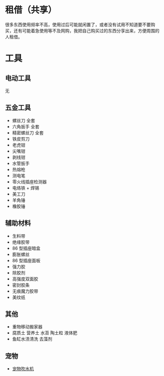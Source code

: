 # 租借（共享）

很多东西使用频率不高，使用过后可能就闲置了，或者没有试用不知道要不要购买，还有可能着急使用等不及网购，我把自己购买过的东西分享出来，方便周围的人租借。

# 工具

## 电动工具

无

## 五金工具

- 螺丝刀 全套
- 六角扳手 全套
- 精密螺丝刀 全套
- 铁皮剪刀
- 老虎钳
- 尖嘴钳
- 剥线钳
- 水管扳手
- 热熔枪
- 测电笔
- 零火线插座检测器
- 电烙铁 + 焊锡
- 美工刀
- 羊角锤
- 橡胶锤

## 辅助材料

- 生料带
- 绝缘胶带
- 86 型插座暗盒
- 膨胀螺丝
- 86 型插座面板
- 强力胶
- 除胶剂
- 高强度双面胶
- 密封胶条
- 无痕魔力胶带
- 美纹纸

## 其他

- 重物移动搬家器
- 腐质土 营养土 水苔 陶土粒 液体肥
- 鱼缸水渍清洗 去藻剂

## 宠物

- [宠物吹水机](https://item.taobao.com/item.htm?spm=a230r.1.14.20.6afedf16wNcAOS&id=618914773068&ns=1&abbucket=2#detail)
